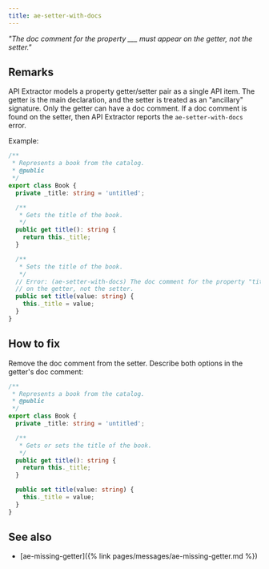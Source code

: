 ```yaml
---
title: ae-setter-with-docs
---
```


_"The doc comment for the property \_\_\_ must appear on the getter, not the setter."_

## Remarks

API Extractor models a property getter/setter pair as a single API item. The getter is the main declaration,
and the setter is treated as an "ancillary" signature. Only the getter can have a doc comment. If a doc comment
is found on the setter, then API Extractor reports the `ae-setter-with-docs` error.

Example:

```ts
/**
 * Represents a book from the catalog.
 * @public
 */
export class Book {
  private _title: string = 'untitled';

  /**
   * Gets the title of the book.
   */
  public get title(): string {
    return this._title;
  }

  /**
   * Sets the title of the book.
   */
  // Error: (ae-setter-with-docs) The doc comment for the property "title" must appear
  // on the getter, not the setter.
  public set title(value: string) {
    this._title = value;
  }
}
```

## How to fix

Remove the doc comment from the setter. Describe both options in the getter's doc comment:

```ts
/**
 * Represents a book from the catalog.
 * @public
 */
export class Book {
  private _title: string = 'untitled';

  /**
   * Gets or sets the title of the book.
   */
  public get title(): string {
    return this._title;
  }

  public set title(value: string) {
    this._title = value;
  }
}
```

## See also

- [ae-missing-getter]({% link pages/messages/ae-missing-getter.md %})

